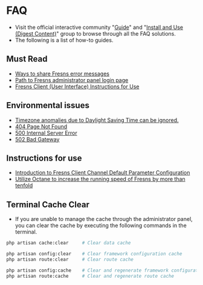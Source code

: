 # FAQ

- Visit the official interactive community "[Guide](https://discuss.fresns.org/group/guide)" and "[Install and Use (Digest Content)](https://discuss.fresns.org/group/use?allDigest=1)" group to browse through all the FAQ solutions.
- The following is a list of how-to guides.

## Must Read

- [Ways to share Fresns error messages](https://discuss.fresns.org/post/4IJjps9p)
- [Path to Fresns administrator panel login page](https://discuss.fresns.org/post/Y7fyxKMs)
- [Fresns Client (User Interface) Instructions for Use](https://discuss.fresns.org/post/V2VphDSx)

## Environmental issues

- [Timezone anomalies due to Daylight Saving Time can be ignored.](https://discuss.fresns.org/post/h8ZIjVAZ)
- [404 Page Not Found](https://discuss.fresns.org/post/X3JF7qRf)
- [500 Internal Server Error](https://discuss.fresns.org/post/Cp8JUfzQ)
- [502 Bad Gateway](https://discuss.fresns.org/post/sh2EQ8I0)

## Instructions for use

- [Introduction to Fresns Client Channel Default Parameter Configuration](https://discuss.fresns.org/post/NTBRTFwa)
- [Utilize Octane to increase the running speed of Fresns by more than tenfold](https://discuss.fresns.org/post/h1yPOkf1)

## Terminal Cache Clear

- If you are unable to manage the cache through the administrator panel, you can clear the cache by executing the following commands in the terminal.

```sh
php artisan cache:clear     # Clear data cache

php artisan config:clear    # Clear framework configuration cache
php artisan route:clear     # Clear route cache

php artisan config:cache    # Clear and regenerate framework configuration cache
php artisan route:cache     # Clear and regenerate route cache
```
